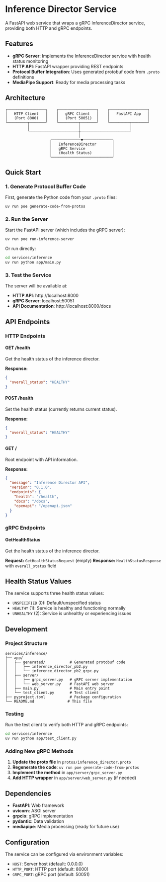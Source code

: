 # Inference Director Service

A FastAPI web service that wraps a gRPC InferenceDirector service, providing both HTTP and gRPC endpoints.

## Features

- **gRPC Server**: Implements the InferenceDirector service with health status monitoring
- **HTTP API**: FastAPI wrapper providing REST endpoints
- **Protocol Buffer Integration**: Uses generated protobuf code from `.proto` definitions
- **MediaPipe Support**: Ready for media processing tasks

## Architecture

```
┌─────────────────┐    ┌─────────────────┐    ┌─────────────────┐
│   HTTP Client   │    │   gRPC Client   │    │   FastAPI App   │
│   (Port 8000)   │    │   (Port 50051)  │    │                 │
└─────────┬───────┘    └─────────┬───────┘    └─────────┬───────┘
          │                      │                      │
          └──────────────────────┼──────────────────────┘
                                 │
                    ┌─────────────▼─────────────┐
                    │   InferenceDirector       │
                    │   gRPC Service            │
                    │   (Health Status)         │
                    └───────────────────────────┘
```

## Quick Start

### 1. Generate Protocol Buffer Code

First, generate the Python code from your `.proto` files:

```bash
uv run poe generate-code-from-protos
```

### 2. Run the Server

Start the FastAPI server (which includes the gRPC server):

```bash
uv run poe run-inference-server
```

Or run directly:

```bash
cd services/inference
uv run python app/main.py
```

### 3. Test the Service

The server will be available at:
- **HTTP API**: http://localhost:8000
- **gRPC Server**: localhost:50051
- **API Documentation**: http://localhost:8000/docs

## API Endpoints

### HTTP Endpoints

#### GET /health
Get the health status of the inference director.

**Response:**
```json
{
  "overall_status": "HEALTHY"
}
```

#### POST /health
Set the health status (currently returns current status).

**Response:**
```json
{
  "overall_status": "HEALTHY"
}
```

#### GET /
Root endpoint with API information.

**Response:**
```json
{
  "message": "Inference Director API",
  "version": "0.1.0",
  "endpoints": {
    "health": "/health",
    "docs": "/docs",
    "openapi": "/openapi.json"
  }
}
```

### gRPC Endpoints

#### GetHealthStatus
Get the health status of the inference director.

**Request:** `GetHealthStatusRequest` (empty)
**Response:** `HealthStatusResponse` with `overall_status` field

## Health Status Values

The service supports three health status values:
- `UNSPECIFIED` (0): Default/unspecified status
- `HEALTHY` (1): Service is healthy and functioning normally
- `UNHEALTHY` (2): Service is unhealthy or experiencing issues

## Development

### Project Structure

```
services/inference/
├── app/
│   ├── generated/           # Generated protobuf code
│   │   ├── inference_director_pb2.py
│   │   └── inference_director_pb2_grpc.py
│   ├── server/
│   │   ├── grpc_server.py   # gRPC server implementation
│   │   └── web_server.py    # FastAPI web server
│   ├── main.py              # Main entry point
│   └── test_client.py       # Test client
├── pyproject.toml           # Package configuration
└── README.md               # This file
```

### Testing

Run the test client to verify both HTTP and gRPC endpoints:

```bash
cd services/inference
uv run python app/test_client.py
```

### Adding New gRPC Methods

1. **Update the proto file** in `protos/inference_director.proto`
2. **Regenerate the code**: `uv run poe generate-code-from-protos`
3. **Implement the method** in `app/server/grpc_server.py`
4. **Add HTTP wrapper** in `app/server/web_server.py` (if needed)

## Dependencies

- **FastAPI**: Web framework
- **uvicorn**: ASGI server
- **grpcio**: gRPC implementation
- **pydantic**: Data validation
- **mediapipe**: Media processing (ready for future use)

## Configuration

The service can be configured via environment variables:
- `HOST`: Server host (default: 0.0.0.0)
- `HTTP_PORT`: HTTP port (default: 8000)
- `GRPC_PORT`: gRPC port (default: 50051)


